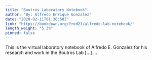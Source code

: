 ```yaml
---
title: "Boutros Laboratory Notebook"
author: "By: Alfredo Enrique Gonzalez"
date: "2020-02-11T01:36:50Z"
link: "https://bookdown.org/fred23/alfredo-lab-notebook/"
length_weight: "5.3%"
pinned: false
---
```


This is the virtual laboratory notebook of Alfredo E. Gonzalez for his research and work in the Boutros Lab [...] ...
